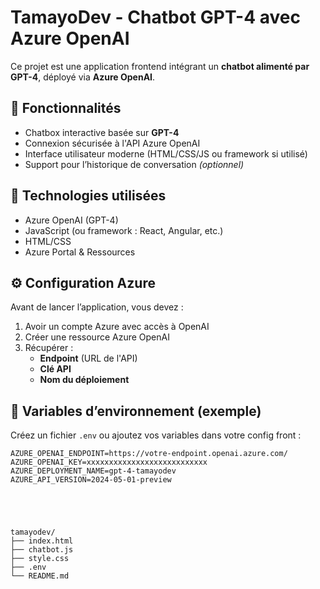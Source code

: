 # TamayoDev - Chatbot GPT-4 avec Azure OpenAI

Ce projet est une application frontend intégrant un **chatbot alimenté par GPT-4**, déployé via **Azure OpenAI**.

## 🧠 Fonctionnalités

- Chatbox interactive basée sur **GPT-4**
- Connexion sécurisée à l'API Azure OpenAI
- Interface utilisateur moderne (HTML/CSS/JS ou framework si utilisé)
- Support pour l’historique de conversation *(optionnel)*

## 🚀 Technologies utilisées

- Azure OpenAI (GPT-4)
- JavaScript (ou framework : React, Angular, etc.)
- HTML/CSS
- Azure Portal & Ressources

## ⚙️ Configuration Azure

Avant de lancer l’application, vous devez :

1. Avoir un compte Azure avec accès à OpenAI
2. Créer une ressource Azure OpenAI
3. Récupérer :
   - **Endpoint** (URL de l'API)
   - **Clé API**
   - **Nom du déploiement**

## 🔐 Variables d’environnement (exemple)

Créez un fichier `.env` ou ajoutez vos variables dans votre config front :

```env
AZURE_OPENAI_ENDPOINT=https://votre-endpoint.openai.azure.com/
AZURE_OPENAI_KEY=xxxxxxxxxxxxxxxxxxxxxxxxxxx
AZURE_DEPLOYMENT_NAME=gpt-4-tamayodev
AZURE_API_VERSION=2024-05-01-preview





tamayodev/
├── index.html
├── chatbot.js
├── style.css
├── .env
└── README.md

